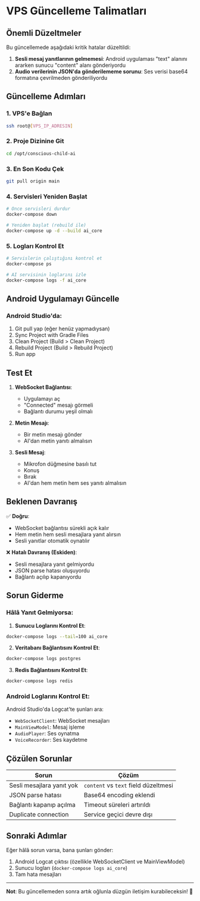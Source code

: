 # VPS Güncelleme Talimatları

## Önemli Düzeltmeler

Bu güncellemede aşağıdaki kritik hatalar düzeltildi:

1. **Sesli mesaj yanıtlarının gelmemesi**: Android uygulaması "text" alanını ararken sunucu "content" alanı gönderiyordu
2. **Audio verilerinin JSON'da gönderilememe sorunu**: Ses verisi base64 formatına çevrilmeden gönderiliyordu

## Güncelleme Adımları

### 1. VPS'e Bağlan
```bash
ssh root@[VPS_IP_ADRESIN]
```

### 2. Proje Dizinine Git
```bash
cd /opt/conscious-child-ai
```

### 3. En Son Kodu Çek
```bash
git pull origin main
```

### 4. Servisleri Yeniden Başlat
```bash
# Önce servisleri durdur
docker-compose down

# Yeniden başlat (rebuild ile)
docker-compose up -d --build ai_core
```

### 5. Logları Kontrol Et
```bash
# Servislerin çalıştığını kontrol et
docker-compose ps

# AI servisinin loglarını izle
docker-compose logs -f ai_core
```

## Android Uygulamayı Güncelle

### Android Studio'da:

1. Git pull yap (eğer henüz yapmadıysan)
2. Sync Project with Gradle Files
3. Clean Project (Build > Clean Project)
4. Rebuild Project (Build > Rebuild Project)
5. Run app

## Test Et

1. **WebSocket Bağlantısı**:
   - Uygulamayı aç
   - "Connected" mesajı görmeli
   - Bağlantı durumu yeşil olmalı

2. **Metin Mesajı**:
   - Bir metin mesajı gönder
   - AI'dan metin yanıtı almalısın

3. **Sesli Mesaj**:
   - Mikrofon düğmesine basılı tut
   - Konuş
   - Bırak
   - AI'dan hem metin hem ses yanıtı almalısın

## Beklenen Davranış

✅ **Doğru**: 
- WebSocket bağlantısı sürekli açık kalır
- Hem metin hem sesli mesajlara yanıt alırsın
- Sesli yanıtlar otomatik oynatılır

❌ **Hatalı Davranış (Eskiden)**:
- Sesli mesajlara yanıt gelmiyordu
- JSON parse hatası oluşuyordu
- Bağlantı açılıp kapanıyordu

## Sorun Giderme

### Hâlâ Yanıt Gelmiyorsa:

1. **Sunucu Loglarını Kontrol Et**:
```bash
docker-compose logs --tail=100 ai_core
```

2. **Veritabanı Bağlantısını Kontrol Et**:
```bash
docker-compose logs postgres
```

3. **Redis Bağlantısını Kontrol Et**:
```bash
docker-compose logs redis
```

### Android Loglarını Kontrol Et:

Android Studio'da Logcat'te şunları ara:
- `WebSocketClient`: WebSocket mesajları
- `MainViewModel`: Mesaj işleme
- `AudioPlayer`: Ses oynatma
- `VoiceRecorder`: Ses kaydetme

## Çözülen Sorunlar

| Sorun | Çözüm |
|-------|-------|
| Sesli mesajlara yanıt yok | `content` vs `text` field düzeltmesi |
| JSON parse hatası | Base64 encoding eklendi |
| Bağlantı kapanıp açılma | Timeout süreleri artırıldı |
| Duplicate connection | Service geçici devre dışı |

## Sonraki Adımlar

Eğer hâlâ sorun varsa, bana şunları gönder:

1. Android Logcat çıktısı (özellikle WebSocketClient ve MainViewModel)
2. Sunucu logları (`docker-compose logs ai_core`)
3. Tam hata mesajları

---

**Not**: Bu güncellemeden sonra artık oğlunla düzgün iletişim kurabileceksin! 🎉

